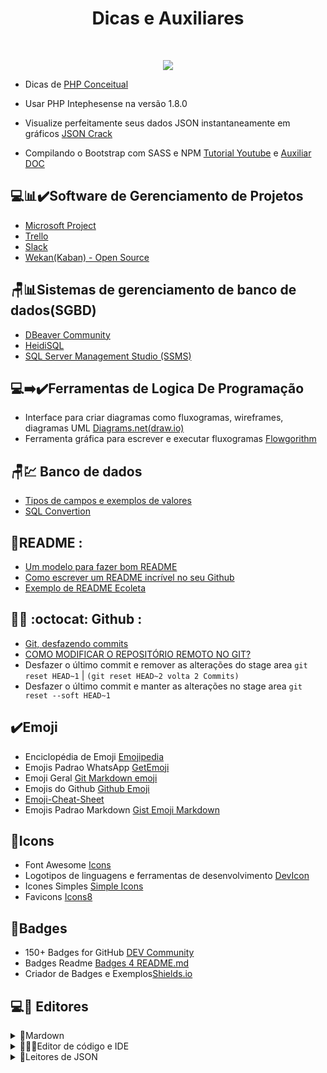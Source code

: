 
<h1 align="center">Dicas e Auxiliares</h1>

<br/>
<p align="center">
<img src="https://img.shields.io/badge/-GERAL-informational"/>
</p>

 - Dicas de [PHP Conceitual](https://github.com/maniero/SOpt/blob/master/PHP/Conceptual.md)
 - Usar PHP Intephesense na versão 1.8.0
 - Visualize perfeitamente seus dados JSON instantaneamente em gráficos [JSON Crack](https://jsoncrack.com/)
 
 - Compilando o Bootstrap com SASS e NPM [Tutorial Youtube](https://www.youtube.com/watch?v=VAet5wEoOWU&t) e [Auxiliar DOC](https://diegomariano.com/compilando-o-bootstrap-com-sass-e-npm/)

## 💻📊✔️Software de Gerenciamento de Projetos

- [Microsoft Project](https://project.microsoft.com/)
- [Trello](https://trello.com/)
- [Slack](https://slack.com/intl/pt-br)
- [Wekan(Kaban) - Open Source](https://github.com/wekan/wekan)


## 🪑📊Sistemas de gerenciamento de banco de dados(SGBD)

- [DBeaver Community](https://dbeaver.io/download/)
- [HeidiSQL](https://www.heidisql.com/download.php)
- [SQL Server Management Studio (SSMS)](https://learn.microsoft.com/en-us/sql/ssms/download-sql-server-management-studio-ssms?view=sql-server-ver16)


## 💻➡️✔️Ferramentas de Logica De Programação

- Interface para criar diagramas como fluxogramas, wireframes, diagramas UML [Diagrams.net(draw.io)](https://app.diagrams.net/)
- Ferramenta gráfica para escrever e executar fluxogramas  [Flowgorithm](http://www.flowgorithm.org/download/index.html)

## 🪑💹 Banco de dados
 
 - [Tipos de campos e exemplos de valores](http://www.fititnt.org/off/tipos-de-campos-e-exemplos-de-valores-empresas-em-sistemas-cnpj-cep.html)
 - [SQL Convertion](https://www.sqlines.com/online)
 
 
 ## 📄README :

- [Um modelo para fazer bom README](https://gist.github.com/lohhans/f8da0b147550df3f96914d3797e9fb89)
- [Como escrever um README incrível no seu Github](https://www.alura.com.br/artigos/escrever-bom-readme)
- [Exemplo de README Ecoleta](https://github.com/tgmarinho/README-ecoleta/blob/master/README.md)

 ## 👨‍💻	:octocat: Github :

- [Git, desfazendo commits](https://brorlandi.github.io/git-desfazendo-commits)
- [COMO MODIFICAR O REPOSITÓRIO REMOTO NO GIT?](https://wallacemaxters.com.br/blog/50/como-modificar-o-repositorio-remoto-no-git)
- Desfazer o último commit e remover as alterações do stage area `git reset HEAD~1` | `(git reset HEAD~2 volta 2 Commits)`
- Desfazer o último commit e manter as alterações no stage area  `git reset --soft HEAD~1`

## ✔️Emoji

- Enciclopédia de Emoji [Emojipedia](https://emojipedia.org/)
- Emojis Padrao WhatsApp [GetEmoji](https://getemoji.com/)
- Emoji Geral [Git Markdown emoji](https://itinerant.tistory.com/60)
- Emojis do Github [Github Emoji](https://github.com/StylishThemes/GitHub-Dark/wiki/Emoji)
- [Emoji-Cheat-Sheet](https://github.com/ikatyang/emoji-cheat-sheet)
- Emojis Padrao Markdown [Gist Emoji Markdown](https://gist.github.com/rxaviers/7360908)
 
## 📍Icons

- Font Awesome [Icons](https://fontawesome.com/icons)
- Logotipos de linguagens e ferramentas de desenvolvimento [DevIcon](https://github.com/devicons/devicon/tree/master/icons)
- Icones Simples [Simple Icons](https://simpleicons.org/)
- Favicons [Icons8](https://icons8.com.br/icons/set/popular)

## 🔖Badges

- 150+ Badges for GitHub [DEV Community](https://dev.to/envoy_/150-badges-for-github-pnk)
- Badges Readme [Badges 4 README.md](https://github.com/alexandresanlim/Badges4-README.md-Profile)
- Criador de Badges e Exemplos[Shields.io](https://shields.io/)


## 💻🧾 Editores

<details>
  <summary>📌Mardown</summary>
 <br>

- Editor e Auxiliador Online de Markdown [Readme.SO](https://readme.so/pt/editor)
- Editor de Markdown no navegador [StackEdit](https://stackedit.io/)
- Editor Online [Dillinger](https://dillinger.io/)
- Editor de Markdown Software [Typora](https://typora.io/)
 
</details>


<details>
  <summary>👨🏻‍💻Editor de código e IDE</summary>
 <br>

- IDE abrangente para desenvolvedores .NET e C++ [Visual Studio 2022](https://visualstudio.microsoft.com/pt-br/vs/)
- Editor de Código-Fonte excelente para Web [Visual Studio Code](https://code.visualstudio.com/)
- Editor de texto [Notepad++](https://notepad-plus-plus.org/downloads/)
- Editor de Código-Fonte Multi-Plataforma [Sublime Text](https://www.sublimetext.com/)
- IDE Python [PyCharm](https://www.jetbrains.com/pt-br/pycharm/)
 
</details>


<details>
  <summary>📍Leitores de JSON</summary>
 <br>

- JSON Crack [JSONCrack](https://jsoncrack.com)

</details>
